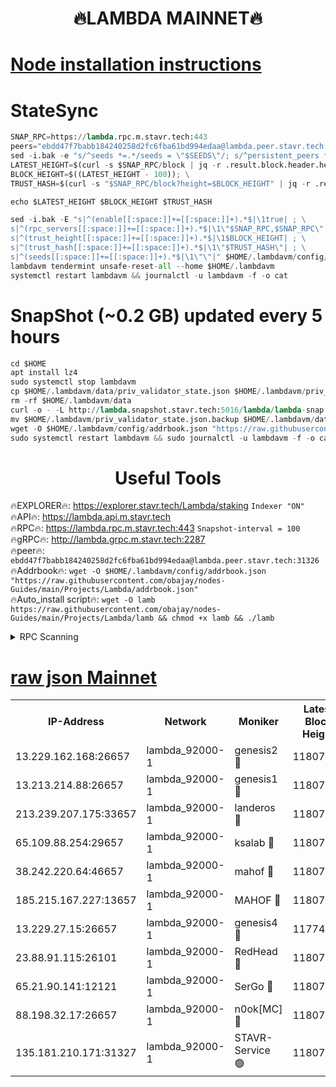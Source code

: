 <h1 align="center"> 🔥LAMBDA MAINNET🔥</h1>


[Node installation instructions](https://github.com/obajay/nodes-Guides/tree/main/Projects/Lambda)
=


# StateSync
```python
SNAP_RPC=https://lambda.rpc.m.stavr.tech:443
peers="ebdd47f7babb184240258d2fc6fba61bd994edaa@lambda.peer.stavr.tech:31326" 
sed -i.bak -e "s/^seeds *=.*/seeds = \"$SEEDS\"/; s/^persistent_peers *=.*/persistent_peers = \"$PEERS\"/" $HOME/.lambdavm/config/config.toml
LATEST_HEIGHT=$(curl -s $SNAP_RPC/block | jq -r .result.block.header.height); \
BLOCK_HEIGHT=$((LATEST_HEIGHT - 100)); \
TRUST_HASH=$(curl -s "$SNAP_RPC/block?height=$BLOCK_HEIGHT" | jq -r .result.block_id.hash)

echo $LATEST_HEIGHT $BLOCK_HEIGHT $TRUST_HASH

sed -i.bak -E "s|^(enable[[:space:]]+=[[:space:]]+).*$|\1true| ; \
s|^(rpc_servers[[:space:]]+=[[:space:]]+).*$|\1\"$SNAP_RPC,$SNAP_RPC\"| ; \
s|^(trust_height[[:space:]]+=[[:space:]]+).*$|\1$BLOCK_HEIGHT| ; \
s|^(trust_hash[[:space:]]+=[[:space:]]+).*$|\1\"$TRUST_HASH\"| ; \
s|^(seeds[[:space:]]+=[[:space:]]+).*$|\1\"\"|" $HOME/.lambdavm/config/config.toml
lambdavm tendermint unsafe-reset-all --home $HOME/.lambdavm
systemctl restart lambdavm && journalctl -u lambdavm -f -o cat

```
# SnapShot (~0.2 GB) updated every 5 hours
```python
cd $HOME
apt install lz4
sudo systemctl stop lambdavm
cp $HOME/.lambdavm/data/priv_validator_state.json $HOME/.lambdavm/priv_validator_state.json.backup
rm -rf $HOME/.lambdavm/data
curl -o - -L http://lambda.snapshot.stavr.tech:5016/lambda/lambda-snap.tar.lz4 | lz4 -c -d - | tar -x -C $HOME/.lambdavm --strip-components 2
mv $HOME/.lambdavm/priv_validator_state.json.backup $HOME/.lambdavm/data/priv_validator_state.json
wget -O $HOME/.lambdavm/config/addrbook.json "https://raw.githubusercontent.com/obajay/nodes-Guides/main/Projects/Lambda/addrbook.json"
sudo systemctl restart lambdavm && sudo journalctl -u lambdavm -f -o cat
```
 <h1 align="center"> Useful Tools</h1>

🔥EXPLORER🔥:      https://explorer.stavr.tech/Lambda/staking	        `Indexer "ON"` \
🔥API🔥: 			 		 https://lambda.api.m.stavr.tech \
🔥RPC🔥:           https://lambda.rpc.m.stavr.tech:443	              `Snapshot-interval = 100` \
🔥gRPC🔥:          http://lambda.grpc.m.stavr.tech:2287 \
🔥peer🔥:					 `ebdd47f7babb184240258d2fc6fba61bd994edaa@lambda.peer.stavr.tech:31326` \
🔥Addrbook🔥:    ```wget -O $HOME/.lambdavm/config/addrbook.json "https://raw.githubusercontent.com/obajay/nodes-Guides/main/Projects/Lambda/addrbook.json"``` \
🔥Auto_install script🔥: ```wget -O lamb https://raw.githubusercontent.com/obajay/nodes-Guides/main/Projects/Lambda/lamb && chmod +x lamb && ./lamb```


<details>
<summary>RPC Scanning</summary>

<h2 align="center"> We scan nodes in real time every 4 hours. And we provide the final result of RPC endpoints.
We cannot influence the operation of these nodes in any way. </h2>


```python
If Voting Power is higher than 0 --> then the Node is a validator of the network and may be subject to attack and be a potential threat to the chain.
```
```python
We marked such validators with a red symbol
```

</details>

[raw json Mainnet](https://rpc-check.lambm.stavr.tech/lambm/rpc-lambm-result.json)
=


<table><tr><th>IP-Address</th><th>Network</th><th>Moniker</th><th>Latest Block Height</th><th>Earliest Block Height</th><th>Catching Up</th><th>Tx Index</th><th>Voting Power</th><th>Scan Time</th></tr><tr><td>13.229.162.168:26657</td><td>lambda_92000-1</td><td>genesis2 🔴</td><td>11807508</td><td>1</td><td>False</td><td>on</td><td>16894314</td><td>2024-02-20T05:52:06.720448807UTC</td></tr><tr><td>13.213.214.88:26657</td><td>lambda_92000-1</td><td>genesis1 🔴</td><td>11807510</td><td>1</td><td>False</td><td>on</td><td>107835</td><td>2024-02-20T05:52:11.635017388UTC</td></tr><tr><td>213.239.207.175:33657</td><td>lambda_92000-1</td><td>landeros 🔴</td><td>11807508</td><td>8136001</td><td>False</td><td>off</td><td>1856287</td><td>2024-02-20T05:51:59.045180038UTC</td></tr><tr><td>65.109.88.254:29657</td><td>lambda_92000-1</td><td>ksalab 🔴</td><td>11807510</td><td>8715001</td><td>False</td><td>on</td><td>510465</td><td>2024-02-20T05:52:16.349939653UTC</td></tr><tr><td>38.242.220.64:46657</td><td>lambda_92000-1</td><td>mahof 🔴</td><td>11807511</td><td>10131001</td><td>False</td><td>off</td><td>770350</td><td>2024-02-20T05:52:21.265386662UTC</td></tr><tr><td>185.215.167.227:13657</td><td>lambda_92000-1</td><td>MAHOF 🔴</td><td>11807510</td><td>10134001</td><td>False</td><td>on</td><td>2051510</td><td>2024-02-20T05:52:10.346408989UTC</td></tr><tr><td>13.229.27.15:26657</td><td>lambda_92000-1</td><td>genesis4 🔴</td><td>11774832</td><td>11043001</td><td>False</td><td>on</td><td>9665448</td><td>2024-02-20T05:52:09.981156314UTC</td></tr><tr><td>23.88.91.115:26101</td><td>lambda_92000-1</td><td>RedHead 🔴</td><td>11807508</td><td>11707508</td><td>False</td><td>off</td><td>553202</td><td>2024-02-20T05:51:59.292126982UTC</td></tr><tr><td>65.21.90.141:12121</td><td>lambda_92000-1</td><td>SerGo 🔴</td><td>11807511</td><td>11707511</td><td>False</td><td>off</td><td>10612142</td><td>2024-02-20T05:52:20.918044256UTC</td></tr><tr><td>88.198.32.17:26657</td><td>lambda_92000-1</td><td>n0ok[MC] 🔴</td><td>11807511</td><td>11707511</td><td>False</td><td>off</td><td>1578630</td><td>2024-02-20T05:52:24.261455349UTC</td></tr><tr><td>135.181.210.171:31327</td><td>lambda_92000-1</td><td>STAVR-Service 🟢</td><td>11807510</td><td>11804001</td><td>False</td><td>on</td><td>0</td><td>2024-02-20T05:52:16.021680384UTC</td></tr></table>

